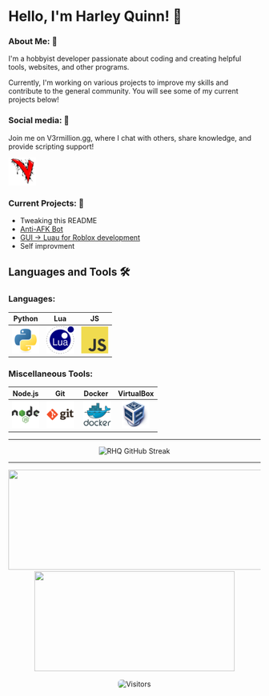 # Hello, I'm Harley Quinn! 👋

<!-- [![trophy](https://github-profile-trophy.vercel.app/?username=ReallyHarleyQuinn&title=Stars,Followers,Commits,Repositories,MultipleLang,PullRequest&theme=onedark)](https://github.com/ryo-ma/github-profile-trophy) -->

### About Me: 📝
I'm a hobbyist developer passionate about coding and creating helpful tools, websites, and other programs.

Currently, I'm working on various projects to improve my skills and contribute to the general community. You will see some of my current projects below!
      
   
### Social media: 📶
Join me on V3rmillion.gg, where I chat with others, share knowledge, and provide scripting support!

[<img src="https://github.com/ReallyHarleyQuinn/ReallyHarleyQuinn/blob/main/assets/VermillionLogo.jpg" title="V3rmillion"  alt="V3rmillion" width="55" height="55"/>](https://v3rmillion.gg/User-Harley-Quinn)
 


### Current Projects: 🌱

- Tweaking this README
- [Anti-AFK Bot](https://github.com/ReallyHarleyQuinn/afkbot-v1)
- [GUI -> Luau for Roblox development](https://github.com/ReallyHarleyQuinn/RHQ-GUI-LuaU)
- Self improvment


## Languages and Tools 🛠️
<div>

### Languages:
| Python | Lua | JS |
|----------|----------|----------|
|  <img src="https://github.com/devicons/devicon/blob/master/icons/python/python-original.svg" title="Python"  alt="Python" width="55" height="55"/> |  <img src="https://github.com/devicons/devicon/blob/master/icons/lua/lua-original.svg" title="Lua"  alt="Lua" width="55" height="55"/> |  <img src="https://github.com/devicons/devicon/blob/master/icons/javascript/javascript-original.svg" title="JavaScript" alt="JavaScript" width="55" height="55"/> |



### Miscellaneous Tools:

| Node.js | Git | Docker | VirtualBox |
|----------|----------|----------|----------|
|<img src="https://github.com/devicons/devicon/blob/master/icons/nodejs/nodejs-original-wordmark.svg" title="nodejs" alt="NodeJS" width="55" height="55"/>|<img src="https://github.com/devicons/devicon/blob/master/icons/git/git-original-wordmark.svg" title="Git" alt="Git" width="55" height="55"/>|<img style="padding-left: 5px;" src="https://github.com/devicons/devicon/blob/master/icons/docker/docker-original-wordmark.svg" title="Docker" alt="Docker" width="55" height="55"/>|<center><img src="https://github.com/ReallyHarleyQuinn/ReallyHarleyQuinn/blob/main/assets/VirtualBoxLogo.png" title="VirtualBox" alt="VirtualBox" width="55" height="55"/></center>|



</div>

---

  
<p align="center">
  <img src="https://streak-stats.demolab.com?user=ReallyHarleyQuinn&theme=highcontrast&hide_border=true&border_radius=6&card_width=800&card_height=220" alt="RHQ GitHub Streak" />
</p>


---




<p align="center">
  <img width="600" height="200" src="https://github-readme-stats.vercel.app/api?username=ReallyHarleyQuinn&show_icons=true&theme=vision-friendly-dark">
  <img width="400" height="200" src="https://github-readme-stats.vercel.app/api/top-langs/?username=ReallyHarleyQuinn&size_weight=0.15&count_weight=0.5&layout=compact&theme=vision-friendly-dark">
</p>
 


<div id="header" align="center">
  <img style="border-radius: 6px; !important" src="https://komarev.com/ghpvc/?username=ReallyHarleyQuinn&style=for-the-badge&color=orange" alt="Visitors"/>
</div>
